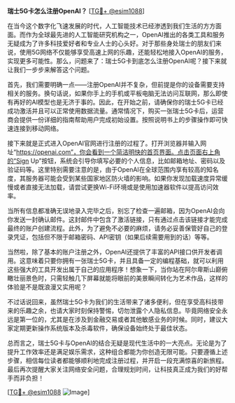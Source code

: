 **瑞士5G卡怎么注册OpenAI？** [[TG💪+ @esim1088](https://t.me/s/esim1088)]

在当今这个数字化飞速发展的时代，人工智能技术已经渗透到我们生活的方方面面。而作为全球最先进的人工智能研究机构之一，OpenAI推出的各类工具和服务无疑成为了许多科技爱好者和专业人士的心头好。对于那些身处瑞士的朋友们来说，使用5G网络不仅能够享受高速上网的乐趣，还能轻松地接入OpenAI的服务，实现更多可能性。那么，问题来了：瑞士5G卡到底怎么注册OpenAI呢？接下来就让我们一步步来解答这个问题。

首先，我们需要明确一点——注册OpenAI并不复杂，但前提是你的设备需要支持相关的服务。换句话说，如果你手上的手机或平板电脑无法访问互联网，那么即使有再好的AI模型也是无济于事的。因此，在开始之前，请确保你的瑞士5G卡已经成功激活并且可以正常使用数据流量。通常情况下，购买一张瑞士5G卡后，运营商会提供一份详细的指南帮助用户完成初始设置。按照说明书上的步骤操作即可快速连接到移动网络。

接下来就是正式进入OpenAI官网进行注册的过程了。打开浏览器并输入网址“https://openai.com”，你会看到一个简洁明快的首页界面。点击页面右上角的“Sign Up”按钮，系统会引导你填写必要的个人信息，比如邮箱地址、密码以及验证码等。这里特别需要注意的是，由于OpenAI在全球范围内享有较高的知名度，其服务器可能会受到某些国家地区防火墙的影响。如果你发现加载速度异常缓慢或者直接无法加载，请尝试更换Wi-Fi环境或是使用加速器软件以提高访问效率。

当所有信息都准确无误地录入完毕之后，别忘了检查一遍邮箱，因为OpenAI会向你发送一封确认邮件。这封邮件中包含了激活链接，只有通过点击该链接才能完成最终的账户创建流程。此外，为了避免不必要的麻烦，请务必妥善保管好自己的登录凭证，包括但不限于邮箱密码、API密钥（如果后续需要用到的话）等等。

当然啦，除了基本的账户注册之外，OpenAI还提供了丰富的API接口供开发者调用。这意味着只要你拥有一张瑞士5G卡，并且具备一定的编程基础，就可以利用这些强大的工具开发出属于自己的应用程序！想象一下，当你站在阿尔卑斯山巅俯瞰壮丽景色时，只需轻触几下屏幕就能将眼前的美景瞬间转化为艺术作品，这样的体验是不是既浪漫又实用呢？

不过话说回来，虽然瑞士5G卡为我们的生活带来了诸多便利，但在享受高科技带来的乐趣之余，也请大家时刻保持警惕，切勿泄露个人隐私信息。毕竟网络安全永远是第一位的，尤其是在涉及到金融交易或者其他敏感业务的时候。同时，建议大家定期更新操作系统版本及杀毒软件，确保设备始终处于最佳状态。

总而言之，瑞士5G卡与OpenAI的结合无疑是现代生活中的一大亮点。无论是为了提升工作效率还是满足娱乐需求，这种组合都能为你创造无限可能。只要遵循上述步骤，相信每位读者都能够顺利地完成注册过程，并开启一段充满惊喜的新旅程。最后再次提醒大家关注网络安全问题，合理规划时间，让科技真正成为我们的好帮手而非负担！

[[TG💪+ @esim1088](https://t.me/s/esim1088) ![Image](https://i.postimg.cc/4NQfJmqS/Snipaste-2025-05-13-00-14-12.png)]